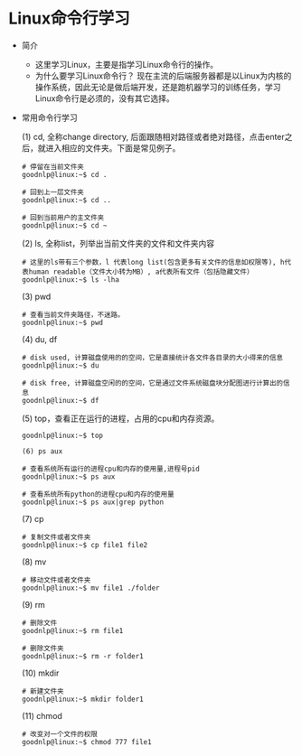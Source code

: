 # Linux命令行学习

* 简介
    * 这里学习Linux，主要是指学习Linux命令行的操作。
    * 为什么要学习Linux命令行？ 现在主流的后端服务器都是以Linux为内核的操作系统，因此无论是做后端开发，还是跑机器学习的训练任务，学习Linux命令行是必须的，没有其它选择。

* 常用命令行学习

  (1) cd, 全称change directory, 后面跟随相对路径或者绝对路径，点击enter之后，就进入相应的文件夹。下面是常见例子。<br />
    
   ```console
   # 停留在当前文件夹
   goodnlp@linux:~$ cd .
   ```

   ```console
   # 回到上一层文件夹
   goodnlp@linux:~$ cd ..
   ```


   ```console
   # 回到当前用户的主文件夹
   goodnlp@linux:~$ cd ~
   ```

   (2) ls, 全称list，列举出当前文件夹的文件和文件夹内容
    
   ```console
   # 这里的ls带有三个参数，l 代表long list(包含更多有关文件的信息如权限等), h代表human readable（文件大小转为MB）, a代表所有文件（包括隐藏文件）
   goodnlp@linux:~$ ls -lha
   ```

   (3) pwd
    
   ```console
   # 查看当前文件夹路径，不迷路。
   goodnlp@linux:~$ pwd
   ```

   (4) du, df

    
   ```console
   # disk used, 计算磁盘使用的的空间，它是直接统计各文件各目录的大小得来的信息
   goodnlp@linux:~$ du
   ```

   ```console
   # disk free, 计算磁盘空闲的的空间，它是通过文件系统磁盘块分配图进行计算出的信息
   goodnlp@linux:~$ df
   ```


   (5) top，查看正在运行的进程，占用的cpu和内存资源。
    
   ```console
   goodnlp@linux:~$ top
   ```

      (6) ps aux

   ```console
   # 查看系统所有运行的进程cpu和内存的使用量,进程号pid
   goodnlp@linux:~$ ps aux
   ```

   ```console
   # 查看系统所有python的进程cpu和内存的使用量
   goodnlp@linux:~$ ps aux|grep python
   ```


   (7) cp

   ```console
   # 复制文件或者文件夹
   goodnlp@linux:~$ cp file1 file2
   ```

   (8) mv
  
   ```console
   # 移动文件或者文件夹
   goodnlp@linux:~$ mv file1 ./folder
   ```

   (9) rm


   ```console
   # 删除文件
   goodnlp@linux:~$ rm file1
   ```

   ```console
   # 删除文件夹
   goodnlp@linux:~$ rm -r folder1
   ```

   (10) mkdir

   ```console
   # 新建文件夹
   goodnlp@linux:~$ mkdir folder1
   ```

   (11) chmod

   ```console
   # 改变对一个文件的权限
   goodnlp@linux:~$ chmod 777 file1
   ```

